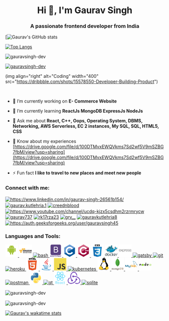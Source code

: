 <h1 align="center">Hi 👋, I'm Gaurav Singh</h1>
<h3 align="center">A passionate frontend developer from India</h3>

[![Gaurav's GitHub stats](https://github-readme-stats.vercel.app/api?username=GauravSingh-dev&show_icons=true&theme=highcontrast)
 
[![Top Langs](https://github-readme-stats.vercel.app/api/top-langs/?username=GauravSingh-dev)](https://github.com/GauravSingh-dev/github-readme-stats)

<p align="left"> <img src="https://komarev.com/ghpvc/?username=gauravsingh-dev&label=Profile%20views&color=0e75b6&style=flat" alt="gauravsingh-dev" /> </p>

<p align="left"> <a href="https://github.com/ryo-ma/github-profile-trophy"><img src="https://github-profile-trophy.vercel.app/?username=gauravsingh-dev" alt="gauravsingh-dev" /></a> </p>

(img align="right" alt="Coding" width="400" src="https://dribbble.com/shots/15578550-Developer-Building-Product")


<p align="left"> <a href="https://twitter.com/" target="blank"><img src="https://img.shields.io/twitter/follow/?logo=twitter&style=for-the-badge" alt="" /></a> </p>

- 🔭 I’m currently working on **E- Commerce Website**

- 🌱 I’m currently learning **ReactJs MongoDB ExpressJs NodeJs**

- 💬 Ask me about **React, C++, Oops, Operating System, DBMS, Networking, AWS Serverless, EC 2 instances, My SQL, SQL, HTML5, CSS**

- 📄 Know about my experiences [https://drive.google.com/file/d/100DTMvxEWQVkms7Sd2wf5V9mSZBG7fbM/view?usp=sharing](https://drive.google.com/file/d/100DTMvxEWQVkms7Sd2wf5V9mSZBG7fbM/view?usp=sharing)

- ⚡ Fun fact **I like to travel to new places and meet new people**

<h3 align="left">Connect with me:</h3>
<p align="left">
<a href="https://linkedin.com/in/https://www.linkedin.com/in/gaurav-singh-26561b154/" target="blank"><img align="center" src="https://raw.githubusercontent.com/rahuldkjain/github-profile-readme-generator/master/src/images/icons/Social/linked-in-alt.svg" alt="https://www.linkedin.com/in/gaurav-singh-26561b154/" height="30" width="40" /></a>
<a href="https://fb.com/gaurav.kutlehria.1" target="blank"><img align="center" src="https://raw.githubusercontent.com/rahuldkjain/github-profile-readme-generator/master/src/images/icons/Social/facebook.svg" alt="gaurav.kutlehria.1" height="30" width="40" /></a>
<a href="https://instagram.com/creednblood" target="blank"><img align="center" src="https://raw.githubusercontent.com/rahuldkjain/github-profile-readme-generator/master/src/images/icons/Social/instagram.svg" alt="creednblood" height="30" width="40" /></a>
<a href="https://www.youtube.com/c/https://www.youtube.com/channel/ucdq-kjzx5csdhm2rzrmrycw" target="blank"><img align="center" src="https://raw.githubusercontent.com/rahuldkjain/github-profile-readme-generator/master/src/images/icons/Social/youtube.svg" alt="https://www.youtube.com/channel/ucdq-kjzx5csdhm2rzrmrycw" height="30" width="40" /></a>
<a href="https://www.codechef.com/users/gaurav737" target="blank"><img align="center" src="https://cdn.jsdelivr.net/npm/simple-icons@3.1.0/icons/codechef.svg" alt="gaurav737" height="30" width="40" /></a>
<a href="https://www.hackerrank.com/rk17rza23" target="blank"><img align="center" src="https://raw.githubusercontent.com/rahuldkjain/github-profile-readme-generator/master/src/images/icons/Social/hackerrank.svg" alt="rk17rza23" height="30" width="40" /></a>
<a href="https://codeforces.com/profile/grv__" target="blank"><img align="center" src="https://cdn.jsdelivr.net/npm/simple-icons@3.0.1/icons/codeforces.svg" alt="grv__" height="30" width="40" /></a>
<a href="https://www.leetcode.com/gauravkutlehria8" target="blank"><img align="center" src="https://raw.githubusercontent.com/rahuldkjain/github-profile-readme-generator/master/src/images/icons/Social/leet-code.svg" alt="gauravkutlehria8" height="30" width="40" /></a>
<a href="https://auth.geeksforgeeks.org/user/https://auth.geeksforgeeks.org/user/gauravsingh45" target="blank"><img align="center" src="https://raw.githubusercontent.com/rahuldkjain/github-profile-readme-generator/master/src/images/icons/Social/geeks-for-geeks.svg" alt="https://auth.geeksforgeeks.org/user/gauravsingh45" height="30" width="40" /></a>
</p>

<h3 align="left">Languages and Tools:</h3>
<p align="left"> <a href="https://developer.android.com" target="_blank"> <img src="https://raw.githubusercontent.com/devicons/devicon/master/icons/android/android-original-wordmark.svg" alt="android" width="40" height="40"/> </a> <a href="https://aws.amazon.com" target="_blank"> <img src="https://raw.githubusercontent.com/devicons/devicon/master/icons/amazonwebservices/amazonwebservices-original-wordmark.svg" alt="aws" width="40" height="40"/> </a> <a href="https://www.gnu.org/software/bash/" target="_blank"> <img src="https://www.vectorlogo.zone/logos/gnu_bash/gnu_bash-icon.svg" alt="bash" width="40" height="40"/> </a> <a href="https://getbootstrap.com" target="_blank"> <img src="https://raw.githubusercontent.com/devicons/devicon/master/icons/bootstrap/bootstrap-plain-wordmark.svg" alt="bootstrap" width="40" height="40"/> </a> <a href="https://www.cprogramming.com/" target="_blank"> <img src="https://raw.githubusercontent.com/devicons/devicon/master/icons/c/c-original.svg" alt="c" width="40" height="40"/> </a> <a href="https://www.w3schools.com/cpp/" target="_blank"> <img src="https://raw.githubusercontent.com/devicons/devicon/master/icons/cplusplus/cplusplus-original.svg" alt="cplusplus" width="40" height="40"/> </a> <a href="https://www.w3schools.com/css/" target="_blank"> <img src="https://raw.githubusercontent.com/devicons/devicon/master/icons/css3/css3-original-wordmark.svg" alt="css3" width="40" height="40"/> </a> <a href="https://www.docker.com/" target="_blank"> <img src="https://raw.githubusercontent.com/devicons/devicon/master/icons/docker/docker-original-wordmark.svg" alt="docker" width="40" height="40"/> </a> <a href="https://expressjs.com" target="_blank"> <img src="https://raw.githubusercontent.com/devicons/devicon/master/icons/express/express-original-wordmark.svg" alt="express" width="40" height="40"/> </a> <a href="https://www.gatsbyjs.com/" target="_blank"> <img src="https://www.vectorlogo.zone/logos/gatsbyjs/gatsbyjs-icon.svg" alt="gatsby" width="40" height="40"/> </a> <a href="https://git-scm.com/" target="_blank"> <img src="https://www.vectorlogo.zone/logos/git-scm/git-scm-icon.svg" alt="git" width="40" height="40"/> </a> <a href="https://heroku.com" target="_blank"> <img src="https://www.vectorlogo.zone/logos/heroku/heroku-icon.svg" alt="heroku" width="40" height="40"/> </a> <a href="https://www.w3.org/html/" target="_blank"> <img src="https://raw.githubusercontent.com/devicons/devicon/master/icons/html5/html5-original-wordmark.svg" alt="html5" width="40" height="40"/> </a> <a href="https://www.java.com" target="_blank"> <img src="https://raw.githubusercontent.com/devicons/devicon/master/icons/java/java-original.svg" alt="java" width="40" height="40"/> </a> <a href="https://developer.mozilla.org/en-US/docs/Web/JavaScript" target="_blank"> <img src="https://raw.githubusercontent.com/devicons/devicon/master/icons/javascript/javascript-original.svg" alt="javascript" width="40" height="40"/> </a> <a href="https://kubernetes.io" target="_blank"> <img src="https://www.vectorlogo.zone/logos/kubernetes/kubernetes-icon.svg" alt="kubernetes" width="40" height="40"/> </a> <a href="https://www.linux.org/" target="_blank"> <img src="https://raw.githubusercontent.com/devicons/devicon/master/icons/linux/linux-original.svg" alt="linux" width="40" height="40"/> </a> <a href="https://www.mongodb.com/" target="_blank"> <img src="https://raw.githubusercontent.com/devicons/devicon/master/icons/mongodb/mongodb-original-wordmark.svg" alt="mongodb" width="40" height="40"/> </a> <a href="https://www.mysql.com/" target="_blank"> <img src="https://raw.githubusercontent.com/devicons/devicon/master/icons/mysql/mysql-original-wordmark.svg" alt="mysql" width="40" height="40"/> </a> <a href="https://nodejs.org" target="_blank"> <img src="https://raw.githubusercontent.com/devicons/devicon/master/icons/nodejs/nodejs-original-wordmark.svg" alt="nodejs" width="40" height="40"/> </a> <a href="https://postman.com" target="_blank"> <img src="https://www.vectorlogo.zone/logos/getpostman/getpostman-icon.svg" alt="postman" width="40" height="40"/> </a> <a href="https://www.python.org" target="_blank"> <img src="https://raw.githubusercontent.com/devicons/devicon/master/icons/python/python-original.svg" alt="python" width="40" height="40"/> </a> <a href="https://www.qt.io/" target="_blank"> <img src="https://upload.wikimedia.org/wikipedia/commons/0/0b/Qt_logo_2016.svg" alt="qt" width="40" height="40"/> </a> <a href="https://reactjs.org/" target="_blank"> <img src="https://raw.githubusercontent.com/devicons/devicon/master/icons/react/react-original-wordmark.svg" alt="react" width="40" height="40"/> </a> <a href="https://redux.js.org" target="_blank"> <img src="https://raw.githubusercontent.com/devicons/devicon/master/icons/redux/redux-original.svg" alt="redux" width="40" height="40"/> </a> <a href="https://www.sqlite.org/" target="_blank"> <img src="https://www.vectorlogo.zone/logos/sqlite/sqlite-icon.svg" alt="sqlite" width="40" height="40"/> </a> </p>

<p><img align="center" src="https://github-readme-stats.vercel.app/api/top-langs?username=gauravsingh-dev&show_icons=true&locale=en&layout=compact" alt="gauravsingh-dev" /></p>

<p><img align="center" src="https://github-readme-streak-stats.herokuapp.com/?user=gauravsingh-dev&" alt="gauravsingh-dev" /></p>




 
 <!---[![Gaurav's GitHub stats](https://github-readme-stats.vercel.app/api?username=GauravSingh-dev)](https://github.com/GauravSingh-dev/github-readme-stats)-->
<!-- [![Gaurav's GitHub stats](https://github-readme-stats.vercel.app/api?username=GauravSingh-dev&show_icons=true&theme=highcontrast)
 
 [![Top Langs](https://github-readme-stats.vercel.app/api/top-langs/?username=GauravSingh-dev)](https://github.com/GauravSingh-dev/github-readme-stats)-->
 
[![Gaurav's wakatime stats](https://github-readme-stats.vercel.app/api/wakatime?username=GauravSingh_dev)](https://github.com/GauravSingh_dev/github-readme-stats)





 
 
 
 
 <!--- 💞️ I’m looking to collaborate on ...--->

<!---
GauravSingh-dev/GauravSingh-dev is a ✨ special ✨ repository because its `README.md` (this file) appears on your GitHub profile.
You can click the Preview link to take a look at your changes.
--->
